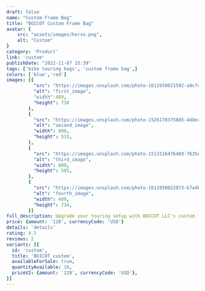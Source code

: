 ```yaml
---
draft: false
name: "Custom Frame Bag"
title: "BOICOT Custom Frame Bag"
avatar: {
    src: "assets/images/horse.png",
    alt: "Custom"
}
category: 'Product'
link: 'custom'
publishDate: "2022-11-07 15:39"
tags: ['bike touring bags', 'custom frame bag',]
colors: ['blue','red']
images: [{
          "src": "https://images.unsplash.com/photo-1611930021592-a8cfd5319ceb?ixlib=rb-4.0.3&ixid=MnwxMjA3fDB8MHxwaG90by1wYWdlfHx8fGVufDB8fHx8&auto=format&fit=crop&w=987&q=80",
          "alt": "first_image",
          "width":489,
          "height": 734
        },
        {
          "src": "https://images.unsplash.com/photo-1526170375885-4d8ecf77b99f?ixlib=rb-4.0.3&ixid=MnwxMjA3fDB8MHxwaG90by1wYWdlfHx8fGVufDB8fHx8&auto=format&fit=crop&w=800&q=80",
          "alt": "second_image",
          "width": 800,
          "height": 533,
        },
        {
          "src": "https://images.unsplash.com/photo-1513116476489-7635e79feb27?ixlib=rb-4.0.3&ixid=MnwxMjA3fDB8MHxwaG90by1wYWdlfHx8fGVufDB8fHx8&auto=format&fit=crop&w=800&q=80",
          "alt": "third_image",
          "width": 800,
          "height": 585,
        },
        {
          "src": "https://images.unsplash.com/photo-1611930022073-b7a4ba5fcccd?ixlib=rb-4.0.3&ixid=MnwxMjA3fDB8MHxwaG90by1wYWdlfHx8fGVufDB8fHx8&auto=format&fit=crop&w=987&q=80",
          "alt": "fourth_image",
          "width": 489,
          "height": 734,
        }]
full_description: Upgrade your touring setup with BOICOT LLC's custom frame bag - the ultimate solution for efficient and secure gear storage. Our custom frame bags are made from high-quality materials and are designed to fit your bike and gear perfectly. With our team working with you every step of the way, you can be sure that your custom bag will meet your exact needs and specifications. Say goodbye to ill-fitting, bulky bags and hello to a streamlined, hassle-free touring experience with BOICOT's custom frame bag.
price: {amount: '120', currencyCode: 'USD'}
details: 'details'
rating: 4.5
reviews: 2
variants: [{
  id: 'custom',
  title: 'BOICOT custom',
  availableForSale: true,
  quantityAvailable: 10,
  priceV2: {amount: '120', currencyCode: 'USD'},
}]
---
```



